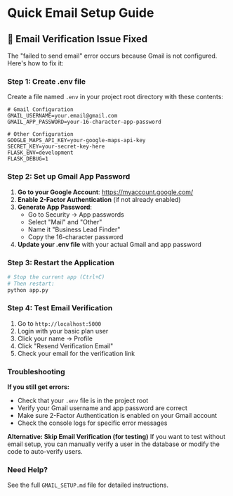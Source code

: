 # Quick Email Setup Guide

## 🚨 Email Verification Issue Fixed

The "failed to send email" error occurs because Gmail is not configured. Here's how to fix it:

### Step 1: Create .env file

Create a file named `.env` in your project root directory with these contents:

```env
# Gmail Configuration
GMAIL_USERNAME=your.email@gmail.com
GMAIL_APP_PASSWORD=your-16-character-app-password

# Other Configuration  
GOOGLE_MAPS_API_KEY=your-google-maps-api-key
SECRET_KEY=your-secret-key-here
FLASK_ENV=development
FLASK_DEBUG=1
```

### Step 2: Set up Gmail App Password

1. **Go to your Google Account**: https://myaccount.google.com/
2. **Enable 2-Factor Authentication** (if not already enabled)
3. **Generate App Password**:
   - Go to Security → App passwords
   - Select "Mail" and "Other"
   - Name it "Business Lead Finder"
   - Copy the 16-character password
4. **Update your .env file** with your actual Gmail and app password

### Step 3: Restart the Application

```bash
# Stop the current app (Ctrl+C)
# Then restart:
python app.py
```

### Step 4: Test Email Verification

1. Go to `http://localhost:5000`
2. Login with your basic plan user
3. Click your name → Profile
4. Click "Resend Verification Email"
5. Check your email for the verification link

### Troubleshooting

**If you still get errors:**
- Check that your `.env` file is in the project root
- Verify your Gmail username and app password are correct
- Make sure 2-Factor Authentication is enabled on your Gmail account
- Check the console logs for specific error messages

**Alternative: Skip Email Verification (for testing)**
If you want to test without email setup, you can manually verify a user in the database or modify the code to auto-verify users.

### Need Help?

See the full `GMAIL_SETUP.md` file for detailed instructions. 
